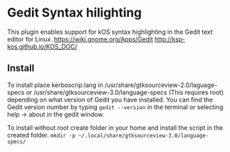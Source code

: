 # Gedit Syntax hilighting
This plugin enables support for kOS syntax highlighting in the Gedit text editor for Linux.
https://wiki.gnome.org/Apps/Gedit
http://ksp-kos.github.io/KOS_DOC/

## Install
To install place kerboscrip.lang in /usr/share/gtksourceview-2.0/laguage-specs or /usr/share/gtksourceview-3.0/language-specs (This requires root) depending on what version of Gedit you have installed.
You can find the Gedit version number by typing `gedit --version` in the terminal or selecting help -> about in the gedit window.

To install without root create folder in your home and install the script in the created folder.
`mkdir -p ~/.local/share/gtksourceview-3.0/language-specs/`
